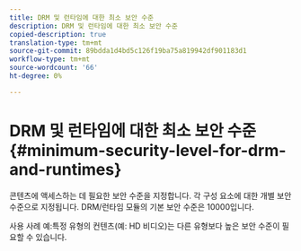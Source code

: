 ```yaml
---
title: DRM 및 런타임에 대한 최소 보안 수준
description: DRM 및 런타임에 대한 최소 보안 수준
copied-description: true
translation-type: tm+mt
source-git-commit: 89bdda1d4bd5c126f19ba75a819942df901183d1
workflow-type: tm+mt
source-wordcount: '66'
ht-degree: 0%

---
```



# DRM 및 런타임에 대한 최소 보안 수준 {#minimum-security-level-for-drm-and-runtimes}

콘텐츠에 액세스하는 데 필요한 보안 수준을 지정합니다. 각 구성 요소에 대한 개별 보안 수준으로 지정됩니다. DRM/런타임 모듈의 기본 보안 수준은 10000입니다.

사용 사례 예:특정 유형의 컨텐츠(예: HD 비디오)는 다른 유형보다 높은 보안 수준이 필요할 수 있습니다.

